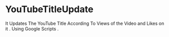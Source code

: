 # YouTubeTitleUpdate
It Updates The YouTube Title According To Views of the Video and Likes on it . Using Google Scripts .
